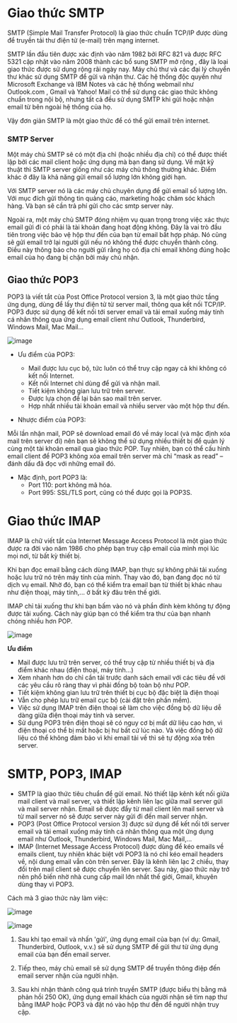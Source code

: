 # Giao thức SMTP

SMTP (Simple Mail Transfer Protocol) là giao thức chuẩn TCP/IP được dùng để truyền tải thư điện tử (e-mail) trên mạng internet.

SMTP lần đầu tiên được xác định vào năm 1982 bởi RFC 821 và được RFC 5321 cập nhật vào năm 2008 thành các bổ sung SMTP mở rộng , đây là loại giao thức được sử dụng rộng rãi ngày nay. Máy chủ thư và các đại lý chuyển thư khác sử dụng SMTP để gửi và nhận thư. Các hệ thống độc quyền như Microsoft Exchange và IBM Notes và các hệ thống webmail như Outlook.com , Gmail và Yahoo! Mail có thể sử dụng các giao thức không chuẩn trong nội bộ, nhưng tất cả đều sử dụng SMTP khi gửi hoặc nhận email từ bên ngoài hệ thống của họ.

Vậy đơn giản SMTP là một giao thức để có thể gửi email trên internet.

### SMTP Server

Một máy chủ SMTP sẽ có một địa chỉ (hoặc nhiều địa chỉ) có thể được thiết lập bởi các mail client hoặc ứng dụng mà bạn đang sử dụng. Về mặt kỹ thuật thì SMTP server giống như các máy chủ thông thường khác. Điểm khác ở đây là khả năng gửi email số lượng lớn không giới hạn.

Với SMTP server nó là các máy chủ chuyên dụng để gửi email số lượng lớn. Với mục đích gửi thông tin quảng cáo, marketing hoặc chăm sóc khách hàng. Và bạn sẽ cần trả phí gửi cho các smtp server này.

Ngoài ra, một máy chủ SMTP đóng nhiệm vụ quan trọng trong việc xác thực email gửi đi có phải là tài khoản đang hoạt động không. Đây là vai trò đầu tiên trong việc bảo vệ hộp thư đến của bạn từ email bất hợp pháp. Nó cũng sẽ gửi email trở lại người gửi nếu nó không thể được chuyển thành công. Điều này thông báo cho người gửi rằng họ có địa chỉ email không đúng hoặc email của họ đang bị chặn bởi máy chủ nhận.

## Giao thức POP3

POP3 là viết tắt của Post Office Protocol version 3, là một giao thức tầng ứng dụng, dùng để lấy thư điện tử từ server mail, thông qua kết nối TCP/IP. POP3 được sử dụng để kết nối tới server email và tải email xuống máy tính cá nhân thông qua ứng dụng email client như Outlook, Thunderbird, Windows Mail, Mac Mail…

![image](https://user-images.githubusercontent.com/111716161/190993726-5e50f7b9-6da7-459c-b2f0-20baceb1083e.png)

- Ưu điểm của POP3:
  - Mail được lưu cục bộ, tức luôn có thể truy cập ngay cả khi không có kết nối Internet.
  - Kết nối Internet chỉ dùng để gửi và nhận mail.
  - Tiết kiệm không gian lưu trữ trên server.
  - Được lựa chọn để lại bản sao mail trên server.
  - Hợp nhất nhiều tài khoản email và nhiều server vào một hộp thư đến.

- Nhược điểm của POP3:

Mỗi lần nhận mail, POP sẽ download email đó về máy local (và mặc định xóa mail trên server đi) nên bạn sẽ không thể sử dụng nhiều thiết bị để quản lý cùng một tài khoản email qua giao thức POP. Tuy nhiên, bạn có thể cấu hình email client để POP3 không xóa email trên server mà chỉ “mask as read” – đánh dấu đã đọc với những email đó.

- Mặc định, port POP3 là:
  - Port 110: port không mã hóa.
  - Port 995: SSL/TLS port, cũng có thể được gọi là POP3S.
  
# Giao thức IMAP

IMAP là chữ viết tắt của Internet Message Access Protocol là một giao thức được ra đời vào năm 1986 cho phép bạn truy cập email của mình mọi lúc mọi nơi, từ bất kỳ thiết bị.

Khi bạn đọc email bằng cách dùng IMAP, bạn thực sự không phải tải xuống hoặc lưu trữ nó trên máy tính của mình. Thay vào đó, bạn đang đọc nó từ dịch vụ email. Nhờ đó, bạn có thể kiểm tra email bạn từ thiết bị khác nhau như điện thoại, máy tính,... ở bất kỳ đâu trên thế giới.

IMAP chỉ tải xuống thư khi bạn bấm vào nó và phần đính kèm không tự động được tải xuống. Cách này giúp bạn có thể kiểm tra thư của bạn nhanh chóng nhiều hơn POP.
  
![image](https://user-images.githubusercontent.com/111716161/190994019-0fb34620-70c7-437e-96b6-10c5412db7ca.png)

**Ưu điểm**

- Mail được lưu trữ trên server, có thể truy cập từ nhiều thiết bị và địa điểm khác nhau (điện thoại, máy tính…)
- Xem nhanh hơn do chỉ cần tải trước danh sách email với các tiêu đề với các yêu cầu rõ ràng thay vì phải đồng bộ toàn bộ như POP.
- Tiết kiệm không gian lưu trữ trên thiết bị cục bộ đặc biệt là điện thoại
- Vẫn cho phép lưu trữ email cục bộ (cài đặt trên phần mềm).
- Việc sử dụng IMAP trên điện thoại sẽ làm cho việc đồng bộ dữ liệu dễ dàng giữa điện thoại máy tính và server.
- Sử dụng POP3 trên điện thoại sẽ có nguy cơ bị mất dữ liệu cao hơn, vì điện thoại có thể bị mất hoặc bị hư bất cứ lúc nào. Và việc đồng bộ dữ liệu có thể không đảm bảo vì khi email tải về thì sẽ tự động xóa trên server.

# SMTP, POP3, IMAP

- SMTP là giao thức tiêu chuẩn để gửi email. Nó thiết lập kênh kết nối giữa mail client và mail server, và thiết lập kênh liên lạc giữa mail server gửi và mail server nhận. Email sẽ được đẩy từ mail client lên mail server và từ mail server nó sẽ được server này gửi đi đến mail server nhận.
- POP3 (Post Office Protocol version 3) được sử dụng để kết nối tới server email và tải email xuống máy tính cá nhân thông qua một ứng dụng email như Outlook, Thunderbird, Windows Mail, Mac Mail,...
- IMAP (Internet Message Access Protocol) được dùng để kéo emails về emails client, tuy nhiên khác biệt với POP3 là nó chỉ kéo email headers về, nội dung email vẫn còn trên server. Đây là kênh liên lạc 2 chiều, thay đổi trên mail client sẽ được chuyển lên server. Sau này, giao thức này trở nên phổ biến nhờ nhà cung cấp mail lớn nhất thế giới, Gmail, khuyên dùng thay vì POP3.

Cách mà 3 giao thức này làm việc:

![image](https://user-images.githubusercontent.com/111716161/190992855-95e57a7d-1592-4a88-9461-7647bb05c038.png)

![image](https://user-images.githubusercontent.com/111716161/190992987-fd03490c-e51d-4365-81d0-e62bf6eaa8be.png)

1. Sau khi tạo email và nhấn 'gửi', ứng dụng email của bạn (ví dụ: Gmail, Thunderbird, Outlook, v.v.) sẽ sử dụng SMTP để gửi thư từ ứng dụng email của bạn đến email server.

2. Tiếp theo, máy chủ email sẽ sử dụng SMTP để truyền thông điệp đến email server nhận của người nhận.

3. Sau khi nhận thành công quá trình truyền SMTP (được biểu thị bằng mã phản hồi 250 OK), ứng dụng email khách của người nhận sẽ tìm nạp thư bằng IMAP hoặc POP3 và đặt nó vào hộp thư đến để người nhận truy cập.
